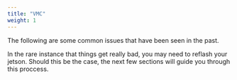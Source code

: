 ```yaml
---
title: "VMC"
weight: 1
---
```


The following are some common issues that have been seen in the past.

In the rare instance that things get really bad, you may need to reflash your jetson.
Should this be the case, the next few sections will guide you through this proccess.
